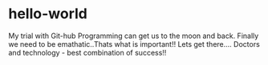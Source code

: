 # hello-world
My trial with Git-hub
Programming can get us to the moon and back. Finally we need to be emathatic..Thats what is important!! Lets get there....
Doctors and technology - best combination of success!!
